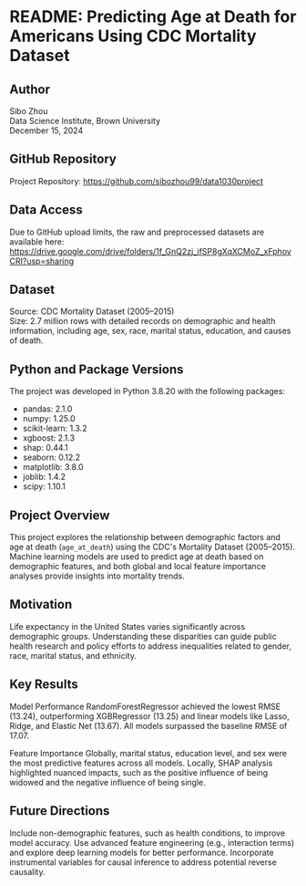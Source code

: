 # README: Predicting Age at Death for Americans Using CDC Mortality Dataset  

## Author  
Sibo Zhou  
Data Science Institute, Brown University  
December 15, 2024  

## GitHub Repository  
Project Repository: 
https://github.com/sibozhou99/data1030project  

## Data Access
Due to GitHub upload limits, the raw and preprocessed datasets are available here: 
https://drive.google.com/drive/folders/1f_GnQ2zj_ifSP8gXqXCMoZ_xFphovCRI?usp=sharing  

## Dataset  
Source: CDC Mortality Dataset (2005–2015)  
Size: 2.7 million rows with detailed records on demographic and health information, including age, sex, race, marital status, education, and causes of death.  

## Python and Package Versions  
The project was developed in Python 3.8.20 with the following packages:  

- pandas: 2.1.0  
- numpy: 1.25.0  
- scikit-learn: 1.3.2  
- xgboost: 2.1.3  
- shap: 0.44.1  
- seaborn: 0.12.2  
- matplotlib: 3.8.0  
- joblib: 1.4.2  
- scipy: 1.10.1  

## Project Overview  
This project explores the relationship between demographic factors and age at death (`age_at_death`) using the CDC's Mortality Dataset (2005–2015). Machine learning models are used to predict age at death based on demographic features, and both global and local feature importance analyses provide insights into mortality trends.  

## Motivation  
Life expectancy in the United States varies significantly across demographic groups. Understanding these disparities can guide public health research and policy efforts to address inequalities related to gender, race, marital status, and ethnicity.  

## Key Results
Model Performance
RandomForestRegressor achieved the lowest RMSE (13.24), outperforming XGBRegressor (13.25) and linear models like Lasso, Ridge, and Elastic Net (13.67).
All models surpassed the baseline RMSE of 17.07.

Feature Importance
Globally, marital status, education level, and sex were the most predictive features across all models.
Locally, SHAP analysis highlighted nuanced impacts, such as the positive influence of being widowed and the negative influence of being single.

## Future Directions
Include non-demographic features, such as health conditions, to improve model accuracy.
Use advanced feature engineering (e.g., interaction terms) and explore deep learning models for better performance.
Incorporate instrumental variables for causal inference to address potential reverse causality.

